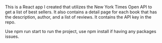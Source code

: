 This is a React app I created that utilizes the New York Times Open API to get a list of best sellers. It also contains a detail page for each book that has the description, author, and a list of reviews. It contains the API key in the repo.

Use npm run start to run the project, use npm install if having any packages issues.
